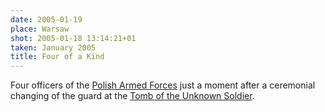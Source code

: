 ```yaml
---
date: 2005-01-19
place: Warsaw
shot: 2005-01-18 13:14:21+01
taken: January 2005
title: Four of a Kind
---
```


Four officers of the [Polish Armed Forces](http://en.wikipedia.org/wiki/Polish_Armed_Forces) just a moment after a ceremonial changing of the guard at the [Tomb of the Unknown Soldier](http://en.wikipedia.org/wiki/Tomb_of_the_Unknown_Soldier,_Warsaw).

